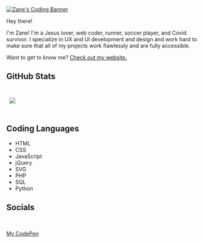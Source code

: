 [![Zane's Coding Banner](https://zanewesley.github.io/images/codepen-profile-bg.svg)](https://zanewesley.github.io)

Hey there! 

I'm Zane! I'm a Jesus lover, web coder, runner, soccer player, and Covid survivor. I specialize in UX and UI development and design and work hard to make sure that all of my projects work flawlessly and are fully accessible.

Want to get to know me?  [Check out my website.](https://zanewesley.github.io)

## GitHub Stats
<br>

<a href="https://github.com/zanewesley">
  <img align="center" style="margin:0.5rem" src="https://github-readme-stats.vercel.app/api/top-langs/?username=zanewesley&hide=html,css&title_color=ffffff&text_color=c9cacc&icon_color=4AB197&bg_color=1A2B34" />
</a>

<br>
<br>

## Coding Languages
* HTML
* CSS
* JavaScript
* jQuery
* SVG
* PHP
* SQL
* Python

## Socials
<br>

<a href="https://codepen.io/zanewesley">My CodePen</a>

